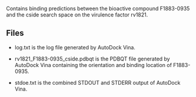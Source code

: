 Contains binding predictions between the bioactive compound F1883-0935 and the cside search space on the virulence factor rv1821.

## Files

- log.txt is the log file generated by AutoDock Vina.

- rv1821_F1883-0935_cside.pdbqt is the PDBQT file generated by AutoDock Vina containing the orientation and binding location of F1883-0935.

- stdoe.txt is the combined STDOUT and STDERR output of AutoDock Vina.

